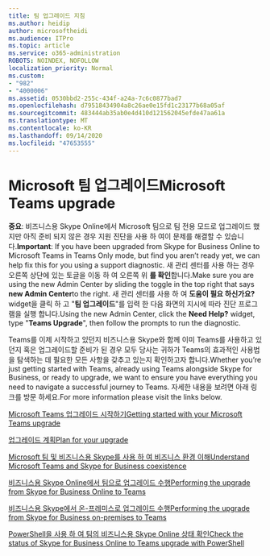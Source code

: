 ```yaml
---
title: 팀 업그레이드 지침
ms.author: heidip
author: microsoftheidi
ms.audience: ITPro
ms.topic: article
ms.service: o365-administration
ROBOTS: NOINDEX, NOFOLLOW
localization_priority: Normal
ms.custom:
- "982"
- "4000006"
ms.assetid: 0530bbd2-255c-434f-a24a-7c6c0877bad7
ms.openlocfilehash: d79518434904a8c26ae0e15fd1c23177b68a05af
ms.sourcegitcommit: 483444ab35ab0e4d410d121562045efde47aa61a
ms.translationtype: MT
ms.contentlocale: ko-KR
ms.lasthandoff: 09/14/2020
ms.locfileid: "47653555"
---
```

# <a name="microsoft-teams-upgrade"></a><span data-ttu-id="b1a79-102">Microsoft 팀 업그레이드</span><span class="sxs-lookup"><span data-stu-id="b1a79-102">Microsoft Teams upgrade</span></span>

<span data-ttu-id="b1a79-103">**중요**: 비즈니스용 Skype Online에서 Microsoft 팀으로 팀 전용 모드로 업그레이드 했지만 아직 준비 되지 않은 경우 지원 진단을 사용 하 여이 문제를 해결할 수 있습니다.</span><span class="sxs-lookup"><span data-stu-id="b1a79-103">**Important**: If you have been upgraded from Skype for Business Online to Microsoft Teams in Teams Only mode, but find you aren’t ready yet, we can help fix this for you using a support diagnostic.</span></span> <span data-ttu-id="b1a79-104">새 관리 센터를 사용 하는 경우 오른쪽 상단에 있는 토글을 이동 하 여 오른쪽 위 **를 확인**합니다.</span><span class="sxs-lookup"><span data-stu-id="b1a79-104">Make sure you are using the new Admin Center by sliding the toggle in the top right that says **new Admin Center**to the right.</span></span> <span data-ttu-id="b1a79-105">새 관리 센터를 사용 하 여 **도움이 필요 하신가요?** widget을 클릭 하 고 "**팀 업그레이드**"를 입력 한 다음 화면의 지시에 따라 진단 프로그램을 실행 합니다.</span><span class="sxs-lookup"><span data-stu-id="b1a79-105">Using the new Admin Center, click the **Need Help?** widget, type "**Teams Upgrade**", then follow the prompts to run the diagnostic.</span></span>

<span data-ttu-id="b1a79-106">Teams를 이제 시작하고 있던지 비즈니스용 Skype와 함께 이미 Teams를 사용하고 있던지 혹은 업그레이드할 준비가 된 경우 모두 당사는 귀하가 Teams의 효과적인 사용법을 탐색하는 데 필요한 모든 사항을 갖추고 있는지 확인하고자 합니다.</span><span class="sxs-lookup"><span data-stu-id="b1a79-106">Whether you’re just getting started with Teams, already using Teams alongside Skype for Business, or ready to upgrade, we want to ensure you have everything you need to navigate a successful journey to Teams.</span></span> <span data-ttu-id="b1a79-107">자세한 내용을 보려면 아래 링크를 방문 하세요.</span><span class="sxs-lookup"><span data-stu-id="b1a79-107">For more information please visit the links below.</span></span>

[<span data-ttu-id="b1a79-108">Microsoft Teams 업그레이드 시작하기</span><span class="sxs-lookup"><span data-stu-id="b1a79-108">Getting started with your Microsoft Teams upgrade</span></span>](https://docs.microsoft.com/MicrosoftTeams/upgrade-start-here)

[<span data-ttu-id="b1a79-109">업그레이드 계획</span><span class="sxs-lookup"><span data-stu-id="b1a79-109">Plan for your upgrade</span></span>](https://docs.microsoft.com/MicrosoftTeams/upgrade-plan-journey)

[<span data-ttu-id="b1a79-110">Microsoft 팀 및 비즈니스용 Skype를 사용 하 여 비즈니스 환경 이해</span><span class="sxs-lookup"><span data-stu-id="b1a79-110">Understand Microsoft Teams and Skype for Business coexistence</span></span>](https://docs.microsoft.com/MicrosoftTeams/teams-and-skypeforbusiness-coexistence-and-interoperability)

[<span data-ttu-id="b1a79-111">비즈니스용 Skype Online에서 팀으로 업그레이드 수행</span><span class="sxs-lookup"><span data-stu-id="b1a79-111">Performing the upgrade from Skype for Business Online to Teams</span></span>](https://docs.microsoft.com/MicrosoftTeams/upgrade-to-teams-execute-skypeforbusinessonline)

[<span data-ttu-id="b1a79-112">비즈니스용 Skype에서 온-프레미스로 업그레이드 수행</span><span class="sxs-lookup"><span data-stu-id="b1a79-112">Performing the upgrade from Skype for Business on-premises to Teams</span></span>](https://docs.microsoft.com/MicrosoftTeams/upgrade-to-teams-execute-skypeforbusinesshybridonprem)
 
[<span data-ttu-id="b1a79-113">PowerShell을 사용 하 여 팀의 비즈니스용 Skype Online 상태 확인</span><span class="sxs-lookup"><span data-stu-id="b1a79-113">Check the status of Skype for Business Online to Teams upgrade with PowerShell</span></span>](https://docs.microsoft.com/powershell/module/skype/get-csteamsupgradestatus?view=skype-ps)